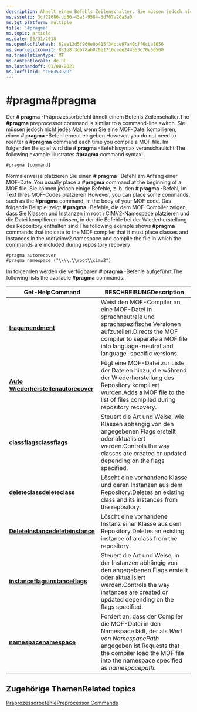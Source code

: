 ```yaml
---
description: Ähnelt einem Befehls Zeilenschalter. Sie müssen jedoch nicht \# jedes Mal, wenn Sie eine MOF-Datei kompilieren, einen pragma-Befehl erneut eingeben.
ms.assetid: 3cf22686-dd56-43a3-9584-3d707a20a3a0
ms.tgt_platform: multiple
title: '#pragma'
ms.topic: article
ms.date: 05/31/2018
ms.openlocfilehash: 62ae13d5f960e0b415f34dce97a40cff6cba8056
ms.sourcegitcommit: 831e8f3db78ab820e1710cede244553c70e50500
ms.translationtype: MT
ms.contentlocale: de-DE
ms.lasthandoff: 01/08/2021
ms.locfileid: "106353929"
---
```

# <a name="pragma"></a><span data-ttu-id="8afc5-104">\#pragma</span><span class="sxs-lookup"><span data-stu-id="8afc5-104">\#pragma</span></span>

<span data-ttu-id="8afc5-105">Der **\# pragma** -Präprozessorbefehl ähnelt einem Befehls Zeilenschalter.</span><span class="sxs-lookup"><span data-stu-id="8afc5-105">The **\#pragma** preprocessor command is similar to a command-line switch.</span></span> <span data-ttu-id="8afc5-106">Sie müssen jedoch nicht jedes Mal, wenn Sie eine MOF-Datei kompilieren, einen **\# pragma** -Befehl erneut eingeben.</span><span class="sxs-lookup"><span data-stu-id="8afc5-106">However, you do not need to reenter a **\#pragma** command each time you compile a MOF file.</span></span> <span data-ttu-id="8afc5-107">Im folgenden Beispiel wird die **\# pragma** -Befehlssyntax veranschaulicht:</span><span class="sxs-lookup"><span data-stu-id="8afc5-107">The following example illustrates **\#pragma** command syntax:</span></span>


```mof
#pragma [command]
```



<span data-ttu-id="8afc5-108">Normalerweise platzieren Sie einen **\# pragma** -Befehl am Anfang einer MOF-Datei.</span><span class="sxs-lookup"><span data-stu-id="8afc5-108">You usually place a **\#pragma** command at the beginning of a MOF file.</span></span> <span data-ttu-id="8afc5-109">Sie können jedoch einige Befehle, z. b. den **\# pragma** -Befehl, im Text Ihres MOF-Codes platzieren.</span><span class="sxs-lookup"><span data-stu-id="8afc5-109">However, you can place some commands, such as the **\#pragma** command, in the body of your MOF code.</span></span> <span data-ttu-id="8afc5-110">Das folgende Beispiel zeigt **\# pragma** -Befehle, die dem MOF-Compiler zeigen, dass Sie Klassen und Instanzen im root \\ CIMV2-Namespace platzieren und die Datei kompilieren müssen, in der die Befehle bei der Wiederherstellung des Repository enthalten sind:</span><span class="sxs-lookup"><span data-stu-id="8afc5-110">The following example shows **\#pragma** commands that indicate to the MOF compiler that it must place classes and instances in the root\\cimv2 namespace and compile the file in which the commands are included during repository recovery:</span></span>


```mof
#pragma autorecover
#pragma namespace ("\\\\.\\root\\cimv2")
```



<span data-ttu-id="8afc5-111">Im folgenden werden die verfügbaren **\# pragma** -Befehle aufgeführt.</span><span class="sxs-lookup"><span data-stu-id="8afc5-111">The following lists the available **\#pragma** commands.</span></span>



| <span data-ttu-id="8afc5-112">Get-Help</span><span class="sxs-lookup"><span data-stu-id="8afc5-112">Command</span></span>                                         | <span data-ttu-id="8afc5-113">BESCHREIBUNG</span><span class="sxs-lookup"><span data-stu-id="8afc5-113">Description</span></span>                                                                                           |
|-------------------------------------------------|-------------------------------------------------------------------------------------------------------|
| [<span data-ttu-id="8afc5-114">**trag**</span><span class="sxs-lookup"><span data-stu-id="8afc5-114">**amendment**</span></span>](pragma-amendment.md)           | <span data-ttu-id="8afc5-115">Weist den MOF-Compiler an, eine MOF-Datei in sprachneutrale und sprachspezifische Versionen aufzuteilen.</span><span class="sxs-lookup"><span data-stu-id="8afc5-115">Directs the MOF compiler to separate a MOF file into language-neutral and language-specific versions.</span></span> |
| [<span data-ttu-id="8afc5-116">**Auto Wiederherstellen**</span><span class="sxs-lookup"><span data-stu-id="8afc5-116">**autorecover**</span></span>](pragma-autorecover.md)       | <span data-ttu-id="8afc5-117">Fügt eine MOF-Datei zur Liste der Dateien hinzu, die während der Wiederherstellung des Repository kompiliert wurden.</span><span class="sxs-lookup"><span data-stu-id="8afc5-117">Adds a MOF file to the list of files compiled during repository recovery.</span></span>                             |
| [<span data-ttu-id="8afc5-118">**classflags**</span><span class="sxs-lookup"><span data-stu-id="8afc5-118">**classflags**</span></span>](pragma-classflags.md)         | <span data-ttu-id="8afc5-119">Steuert die Art und Weise, wie Klassen abhängig von den angegebenen Flags erstellt oder aktualisiert werden.</span><span class="sxs-lookup"><span data-stu-id="8afc5-119">Controls the way classes are created or updated depending on the flags specified.</span></span>                     |
| [<span data-ttu-id="8afc5-120">**deleteclass**</span><span class="sxs-lookup"><span data-stu-id="8afc5-120">**deleteclass**</span></span>](pragma-deleteclass.md)       | <span data-ttu-id="8afc5-121">Löscht eine vorhandene Klasse und deren Instanzen aus dem Repository.</span><span class="sxs-lookup"><span data-stu-id="8afc5-121">Deletes an existing class and its instances from the repository.</span></span>                                      |
| [<span data-ttu-id="8afc5-122">**DeleteInstance**</span><span class="sxs-lookup"><span data-stu-id="8afc5-122">**deleteinstance**</span></span>](pragma-deleteinstance.md) | <span data-ttu-id="8afc5-123">Löscht eine vorhandene Instanz einer Klasse aus dem Repository.</span><span class="sxs-lookup"><span data-stu-id="8afc5-123">Deletes an existing instance of a class from the repository.</span></span>                                          |
| [<span data-ttu-id="8afc5-124">**instanceflags**</span><span class="sxs-lookup"><span data-stu-id="8afc5-124">**instanceflags**</span></span>](pragma-instanceflags.md)   | <span data-ttu-id="8afc5-125">Steuert die Art und Weise, in der Instanzen abhängig von den angegebenen Flags erstellt oder aktualisiert werden.</span><span class="sxs-lookup"><span data-stu-id="8afc5-125">Controls the way instances are created or updated depending on the flags specified.</span></span>                   |
| [<span data-ttu-id="8afc5-126">**namespace**</span><span class="sxs-lookup"><span data-stu-id="8afc5-126">**namespace**</span></span>](pragma-namespace.md)           | <span data-ttu-id="8afc5-127">Fordert an, dass der Compiler die MOF-Datei in den Namespace lädt, der als *Wert von NamespacePath* angegeben ist.</span><span class="sxs-lookup"><span data-stu-id="8afc5-127">Requests that the compiler load the MOF file into the namespace specified as *namespacepath*.</span></span>         |



 

## <a name="related-topics"></a><span data-ttu-id="8afc5-128">Zugehörige Themen</span><span class="sxs-lookup"><span data-stu-id="8afc5-128">Related topics</span></span>

<dl> <dt>

[<span data-ttu-id="8afc5-129">Präprozessorbefehle</span><span class="sxs-lookup"><span data-stu-id="8afc5-129">Preprocessor Commands</span></span>](preprocessor-commands.md)
</dt> </dl>

 

 



